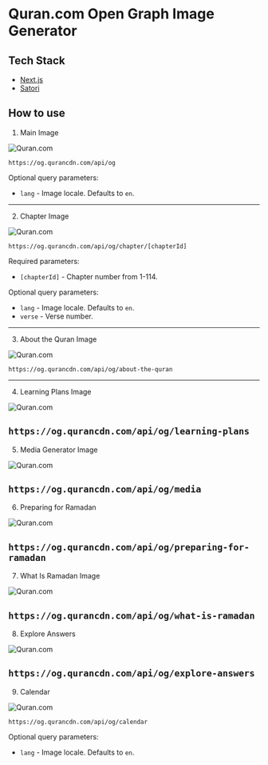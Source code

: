 # Quran.com Open Graph Image Generator

## Tech Stack

- [Next.js](https://nextjs.org/)
- [Satori](https://github.com/vercel/satori)

## How to use

1. Main Image

![Quran.com](https://og.qurancdn.com/api/og)

`https://og.qurancdn.com/api/og`

Optional query parameters:

- `lang` - Image locale. Defaults to `en`.

---

2. Chapter Image

![Quran.com](https://og.qurancdn.com/api/og/chapter/1)

`https://og.qurancdn.com/api/og/chapter/[chapterId]`

Required parameters:

- `[chapterId]` - Chapter number from 1-114.

Optional query parameters:

- `lang` - Image locale. Defaults to `en`.
- `verse` - Verse number.

---

3. About the Quran Image

![Quran.com](https://og.qurancdn.com/api/og/about-the-quran)

`https://og.qurancdn.com/api/og/about-the-quran`

---

4. Learning Plans Image

![Quran.com](https://og.qurancdn.com/api/og/learning-plans)

`https://og.qurancdn.com/api/og/learning-plans`
---

5. Media Generator Image

![Quran.com](https://og.qurancdn.com/api/og/media)

`https://og.qurancdn.com/api/og/media`
---
6. Preparing for Ramadan

![Quran.com](https://og.qurancdn.com/api/og/preparing-for-ramadan)

`https://og.qurancdn.com/api/og/preparing-for-ramadan`
---
7. What Is Ramadan Image

![Quran.com](https://og.qurancdn.com/api/og/what-is-ramadan)

`https://og.qurancdn.com/api/og/what-is-ramadan`
---
8. Explore Answers

![Quran.com](https://og.qurancdn.com/api/og/explore-answers)

`https://og.qurancdn.com/api/og/explore-answers`
---
9. Calendar

![Quran.com](https://og.qurancdn.com/api/og/calendar)

`https://og.qurancdn.com/api/og/calendar`


Optional query parameters:

- `lang` - Image locale. Defaults to `en`.
